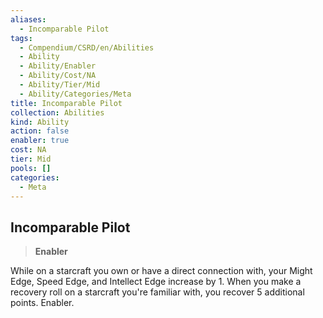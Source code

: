 ```yaml
---
aliases:
  - Incomparable Pilot
tags:
  - Compendium/CSRD/en/Abilities
  - Ability
  - Ability/Enabler
  - Ability/Cost/NA
  - Ability/Tier/Mid
  - Ability/Categories/Meta
title: Incomparable Pilot
collection: Abilities
kind: Ability
action: false
enabler: true
cost: NA
tier: Mid
pools: []
categories:
  - Meta
---
```

## Incomparable Pilot  
>**Enabler**
  
While on a starcraft you own or have a direct connection with, your Might Edge, Speed Edge, and Intellect Edge increase by 1. When you make a recovery roll on a starcraft you're familiar with, you recover 5 additional points. Enabler.